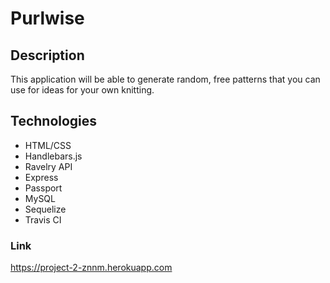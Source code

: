 # Purlwise

## Description
This application will be able to generate random, free patterns that you can use for ideas for your own knitting.

## Technologies
* HTML/CSS
* Handlebars.js
* Ravelry API
* Express
* Passport
* MySQL
* Sequelize
* Travis CI

### Link
https://project-2-znnm.herokuapp.com
